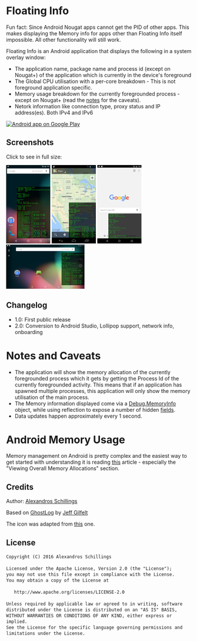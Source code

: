 Floating Info
=========

Fun fact: Since Android Nougat apps cannot get the PID of other apps. This makes displaying the Memory info for apps other than Floating Info itself impossible. All other functionality will still work.

Floating Info is an Android application that displays the following in a system overlay window:

* The application name, package name and process id (except on Nougat+) of the application which is currently in the device's foreground
* The Global CPU utilisation with a per-core breakdown - This is not foreground application specific.
* Memory usage breakdown for the currently foregrounded process - except on Nougat+ (read the [notes](#notes) for the caveats).
* Netork information like connection type, proxy status and IP address(es). Both IPv4 and IPv6

<a href="https://play.google.com/store/apps/details?id=uk.co.alt236.floatinginfo">
  <img alt="Android app on Google Play"
       src="https://developer.android.com/images/brand/en_app_rgb_wo_60.png" />
</a>

## Screenshots
Click to see in full size:

<img src="assets/screenshots/image1.png" height="213" width="120">
<img src="assets/screenshots/image2.png" height="213" width="120">
<img src="assets/screenshots/image3.png" height="213" width="120">
<img src="assets/screenshots/image4.png" height="120" width="213">

## Changelog
* 1.0: First public release
* 2.0: Conversion to Android Studio, Lollipop support, network info, onboarding

# <a name="notes"></a> Notes and Caveats
* The application will show the memory allocation of the currently foregrounded process which it gets by getting the Process Id of the currently foregrounded activity. This means that if an application has spawned multiple processes, this application will only show the memory utilisation of the main process.
* The Memory information displayed come via a [Debug.MemoryInfo](http://developer.android.com/reference/android/os/Debug.MemoryInfo.html) object, while using reflection to expose a number of hidden [fields](https://android.googlesource.com/platform/frameworks/base/+/refs/heads/master/core/java/android/os/Debug.java).
* Data updates happen approximately every 1 second.

# Android Memory Usage
Memory management on Android is pretty complex and the easiest way to get started with understanding it is reading [this](https://developer.android.com/tools/debugging/debugging-memory.html) article - especially the "Viewing Overall Memory Allocations" section.

## Credits
Author: [Alexandros Schillings](https://github.com/alt236)

Based on [GhostLog](https://github.com/jgilfelt/GhostLog) by [Jeff Gilfelt](https://github.com/jgilfelt)

The icon was adapted from [this](http://www.clker.com/clipart-duck-silhouette.html) one.

## License
    Copyright (C) 2016 Alexandros Schillings

    Licensed under the Apache License, Version 2.0 (the "License");
    you may not use this file except in compliance with the License.
    You may obtain a copy of the License at

       http://www.apache.org/licenses/LICENSE-2.0

    Unless required by applicable law or agreed to in writing, software
    distributed under the License is distributed on an "AS IS" BASIS,
    WITHOUT WARRANTIES OR CONDITIONS OF ANY KIND, either express or implied.
    See the License for the specific language governing permissions and
    limitations under the License.
